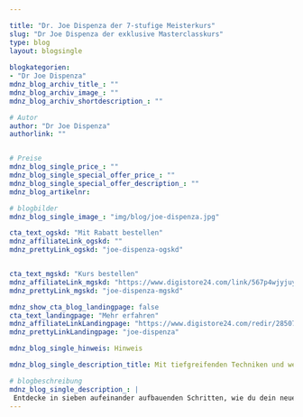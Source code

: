```yaml
---

title: "Dr. Joe Dispenza der 7-stufige Meisterkurs" 
slug: "Dr Joe Dispenza der exklusive Masterclasskurs" 
type: blog
layout: blogsingle
 
blogkategorien:
- "Dr Joe Dispenza"
mdnz_blog_archiv_title_: ""
mdnz_blog_archiv_image_: ""
mdnz_blog_archiv_shortdescription_: ""

# Autor
author: "Dr Joe Dispenza"
authorlink: ""


# Preise
mdnz_blog_single_price_: ""
mdnz_blog_single_special_offer_price_: ""
mdnz_blog_single_special_offer_description_: ""
mdnz_blog_artikelnr: 

# blogbilder
mdnz_blog_single_image_: "img/blog/joe-dispenza.jpg"

cta_text_ogskd: "Mit Rabatt bestellen"
mdnz_affiliateLink_ogskd: ""
mdnz_prettyLink_ogskd: "joe-dispenza-ogskd"


cta_text_mgskd: "Kurs bestellen"
mdnz_affiliateLink_mgskd: "https://www.digistore24.com/link/567p4wjyjuy5/"
mdnz_prettyLink_mgskd: "joe-dispenza-mgskd"

mdnz_show_cta_blog_landingpage: false
cta_text_landingpage: "Mehr erfahren"
mdnz_affiliateLinkLandingpage: "https://www.digistore24.com/redir/285075/causalvision/mdnz/"
mdnz_prettyLinkLandingpage: "joe-dispenza"

mdnz_blog_single_hinweis: Hinweis

mdnz_blog_single_description_title: Mit tiefgreifenden Techniken und weiterführenden Meditationen, um dein Traumleben zu kreieren!"

# blogbeschreibung
mdnz_blog_single_description_: |
 Entdecke in sieben aufeinander aufbauenden Schritten, wie du dein neues, selbstbestimmtes Leben gestaltest. In diesem Meisterkurs erschließt du deine innere Kraft, mit der du jeden Aspekt deiner Existenz verwandeln kannst von der Zellebene bis zu deinem gesamten Lebensplan.
---
```

